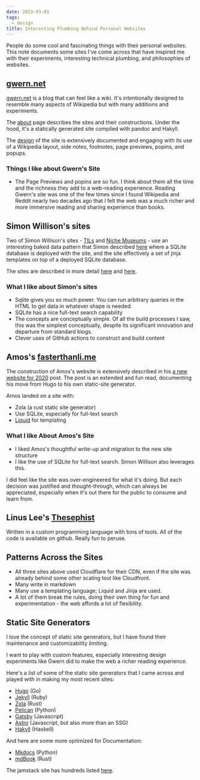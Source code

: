 ```yaml
---
date: 2023-03-01
tags:
  - design
title: Interesting Plumbing Behind Personal Websites
---
```


People do some cool and fascinating things with their personal websites. This note documents some sites I've come across that have inspired me with their experiments, interesting technical plumbing, and philosophies of websites.

## [gwern.net](https://gwern.net)

[gwern.net](https://gwern.net) is a blog that can feel like a wiki. It's intentionally designed to resemble many aspects of Wikipedia but with many additions and experiments.

The [about](https://gwern.net/about) page describes the sites and their constructions. Under the hood, it's a statically generated site compiled with pandoc and Hakyll.

The [design](https://gwern.net/design) of the site is extensively documented and engaging with its use of a Wikipedia layout, side notes, footnotes, page previews, popins, and popups.

### Things I like about Gwern's Site

- The Page Previews and popins are so fun. I think about them all the time and the richness they add to a web-reading experience. Reading Gwern's site was one of the few times since I found Wikipedia and Reddit nearly two decades ago that I felt the web was a much richer and more immersive reading and sharing experience than books.

## Simon Willison's sites

Two of Simon Willison's sites - [TILs](https://simonwillison.net/2020/Apr/20/self-rewriting-readme) and [Niche Museums](https://simonwillison.net/2019/Nov/25/niche-museums/) - use an interesting baked data pattern that Simon described [here](https://simonwillison.net/2021/Jul/28/baked-data/) where a SQLite database is deployed with the site, and the site effectively a set of jinja templates on top of a deployed SQLite database.

The sites are described in more detail [here](https://github.com/simonw/til) and [here](https://simonwillison.net/2020/Apr/20/self-rewriting-readme/).

### What I like about Simon's sites

- Sqlite gives you so much power. You can run arbitrary queries in the HTML to get data in whatever shape is needed.
- SQLite has a nice full-text search capability
- The concepts are conceptually simple. Of all the build processes I saw, this was the simplest conceptually, despite its significant innovation and departure from standard blogs.
- Clever uses of GitHub actions to construct and build content

## Amos's [fasterthanli.me](https://fasterthanli.me)

The construction of Amos's website is extensively described in his [a new website for 2020](https://fasterthanli.me/articles/a-new-website-for-2020) post. The post is an extended and fun read, documenting his move from Hugo to his own static-site generator.

Amos landed on a site with:

- Zola (a rust static site generator)
- Use SQLite, especially for full-text search
- [Liquid](https://shopify.github.io/liquid/) for templating

### What I like About Amos's Site

- I liked Amos's thoughtful write-up and migration to the new site structure
- I like the use of SQLite for full-text search. Simon Willison also leverages this.

I did feel like the site was over-engineered for what it's doing. But each decision was justified and thought-through, which can always be appreciated, especially when it's out there for the public to consume and learn from.

## Linus Lee's [Thesephist](https://thesephist.com/)

Written in a custom programming language with tons of tools. All of the code is available on github. Really fun to peruse.

## Patterns Across the Sites

- All three sites above used Cloudflare for their CDN, even if the site was already behind some other scaling tool like Cloudfront.
- Many write in markdown
- Many use a templating language; Liquid and Jinja are used.
- A lot of them break the rules, doing their own thing for fun and experimentation - the web affords a lot of flexibility.

## Static Site Generators

I love the concept of static site generators, but I have found their maintenance and customizability limiting.

I want to play with custom features, especially interesting design experiments like Gwern did to make the web a richer reading experience.

Here's a list of some of the static site generators that I came across and played with in making my most recent sites:

- [Hugo](https://gohugo.io/) (Go)
- [Jekyll](https://jekyllrb.com/) (Ruby)
- [Zola](https://www.getzola.org/) (Rust)
- [Pelican](https://getpelican.com/) (Python)
- [Gatsby](https://www.gatsbyjs.com/docs/glossary/static-site-generator/) (Javascript)
- [Astro](https://astro.build/) (Javascript, but also more than an SSG)
- [Hakyll](https://jaspervdj.be/hakyll/) (Haskell)

And here are some more optimized for Documentation:

- [Mkdocs](https://www.mkdocs.org/) (Python)
- [mdBook](https://rust-lang.github.io/mdBook/) (Rust)

The jamstack site has hundreds listed [here](https://jamstack.org/generators/).
